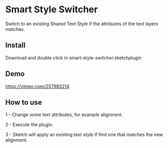 # Smart Style Switcher
Switch to an existing Shared Text Style if the attributes of the text layers matches.

## Install
Download and double click in smart-style-switcher.sketchplugin

## Demo
https://vimeo.com/257983214

## How to use
1 - Change some text attributes, for example alignment.

2 - Execute the plugin.

3 - Sketch will apply an existing text style if find one that matches the new alignment.
